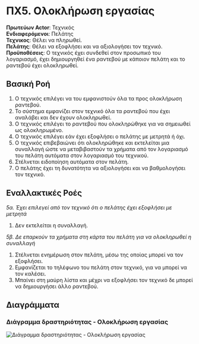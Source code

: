 # ΠΧ5. Ολοκλήρωση εργασίας

**Πρωτεύων Actor**:  Τεχνικός <br>
**Ενδιαφερόμενοι**: Πελάτης <br>
**Τεχνικος**: Θέλει να πληρωθεί.  <br>
**Πελάτης**: Θέλει να εξοφλήσει και να αξιολογήσει τον τεχνικό. <br>
**Προϋποθέσεις**: Ο τεχνικός έχει συνδεθεί στον προσωπικό του λογαριασμό, έχει δημιουργηθεί ένα ραντεβού με κάποιον πελάτη και το ραντεβού έχει ολοκληρωθεί.

## Βασική Ροή
1. Ο τεχνικός επιλέγει να του εμφανιστούν όλα τα προς ολοκλήρωση ραντεβού.
2. Το σύστημα εμφανίζει στον τεχνικό όλα τα ραντεβού που έχει αναλάβει και δεν έχουν ολοκληρωθεί.
3. Ο τεχνικός επιλέγει το ραντεβού που ολοκληρώθηκε για να σημειωθεί ως ολοκληρωμένο.
4. Ο τεχνικός επιλέγει εάν έχει εξοφλήσει ο πελάτης με μετρητά ή όχι.
5. Ο τεχνικός επιβεβαιώνει ότι ολοκληρώθηκε και εκτελείται μια συναλλαγή ώστε να μεταβιβαστούν τα χρήματα από τον λογαριασμό του πελάτη αυτόματα στον λογαριασμό του τεχνικού.
6. Στέλνεται ειδοποίηση αυτόματα στον πελάτη.
7. Ο πελάτης έχει τη δυνατότητα να αξιολογήσει και να βαθμολογήσει τον τεχνικό.

## Εναλλακτικές Ροές

*5α. Έχει επιλεγεί από τον τεχνικό ότι ο πελάτης έχει εξοφλήσει με μετρητά*
1. Δεν εκτελείται η συναλλαγή.

*5β. Δε επαρκούν τα χρήματα στη κάρτα του πελάτη για να ολοκληρωθεί η συναλλαγή*
1. Στέλνεται ενημέρωση στον πελάτη, μέσω της οποίας μπορεί να τον εξοφλήσει.
2. Εμφανίζεται το τηλέφωνο του πελάτη στον τεχνικό, για να μπορεί να τον καλέσει.
3. Μπαίνει στη μαύρη λίστα και μέχρι να εξοφλήσει τον τεχνικό δε μπορεί να δημιουργήσει άλλο ραντεβού.

## Διαγράμματα

### Διάγραμμα δραστηριότητας - Ολοκλήρωση εργασίας
![Διάγραμμα δραστηριότητας - Ολοκλήρωση εργασίας](diagrams)

